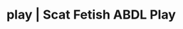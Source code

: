 ---
categories:
- Erotic Audiobooks
- Virtual Sex
- Alt Romance
- Mindful Kink
- Sensual Cosplay
image: /assets/images/1747714123700.jpg
layout: post
schema:
  description: Premium adult content featuring Scat Fetish, ABDL Play. High-quality
    visuals with erotic themes.
  keywords:
  - ABDL Play
  - Gothic Erotica
  - Scat Fetish
  - Lingerie Art
  - Ethical Porn
  - Spiritual Kink
  - Fantasy Kink
  name: 1747714123700 | Scat Fetish ABDL Play
  type: VisualArtwork
seo:
  description: Featured content with high-quality ABDL Play, Scat Fetish. HD images
    available.
  keywords: ABDL Play, Scat Fetish
  og_image: /assets/images/1747714123700.jpg
  schema_type: VisualArtwork
tags:
- '#play'
- Scat Fetish
- ABDL Play
title: play | Scat Fetish ABDL Play
---